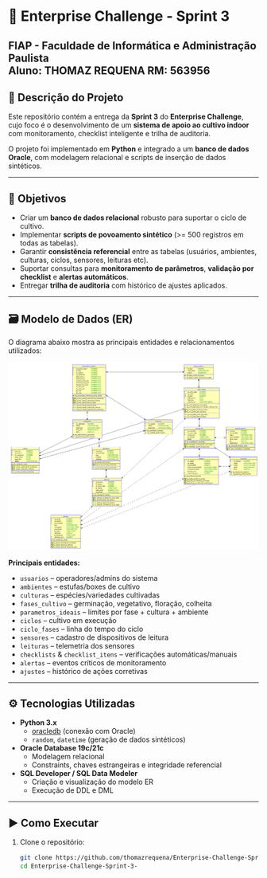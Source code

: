 # 🌱 Enterprise Challenge - Sprint 3

FIAP - Faculdade de Informática e Administração Paulista  
Aluno: THOMAZ REQUENA
RM: 563956
---

## 📘 Descrição do Projeto
Este repositório contém a entrega da **Sprint 3** do **Enterprise Challenge**, cujo foco é o desenvolvimento de um **sistema de apoio ao cultivo indoor** com monitoramento, checklist inteligente e trilha de auditoria.  

O projeto foi implementado em **Python** e integrado a um **banco de dados Oracle**, com modelagem relacional e scripts de inserção de dados sintéticos.

---

## 🎯 Objetivos
- Criar um **banco de dados relacional** robusto para suportar o ciclo de cultivo.  
- Implementar **scripts de povoamento sintético** (>= 500 registros em todas as tabelas).  
- Garantir **consistência referencial** entre as tabelas (usuários, ambientes, culturas, ciclos, sensores, leituras etc).  
- Suportar consultas para **monitoramento de parâmetros**, **validação por checklist** e **alertas automáticos**.  
- Entregar **trilha de auditoria** com histórico de ajustes aplicados.

---

## 🗃️ Modelo de Dados (ER)
O diagrama abaixo mostra as principais entidades e relacionamentos utilizados:

![Modelo ER](Relational_1.png)

**Principais entidades:**
- `usuarios` – operadores/admins do sistema  
- `ambientes` – estufas/boxes de cultivo  
- `culturas` – espécies/variedades cultivadas  
- `fases_cultivo` – germinação, vegetativo, floração, colheita  
- `parametros_ideais` – limites por fase + cultura + ambiente  
- `ciclos` – cultivo em execução  
- `ciclo_fases` – linha do tempo do ciclo  
- `sensores` – cadastro de dispositivos de leitura  
- `leituras` – telemetria dos sensores  
- `checklists` & `checklist_itens` – verificações automáticas/manuais  
- `alertas` – eventos críticos de monitoramento  
- `ajustes` – histórico de ações corretivas  

---

## ⚙️ Tecnologias Utilizadas
- **Python 3.x**
  - [oracledb](https://python-oracledb.readthedocs.io) (conexão com Oracle)
  - `random`, `datetime` (geração de dados sintéticos)
- **Oracle Database 19c/21c**
  - Modelagem relacional
  - Constraints, chaves estrangeiras e integridade referencial
- **SQL Developer / SQL Data Modeler**
  - Criação e visualização do modelo ER
  - Execução de DDL e DML

---

## ▶️ Como Executar
1. Clone o repositório:
   ```bash
   git clone https://github.com/thomazrequena/Enterprise-Challenge-Sprint-3-.git
   cd Enterprise-Challenge-Sprint-3-
